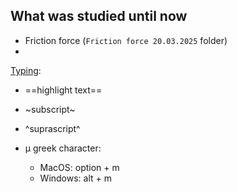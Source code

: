 ## What was studied until now

- Friction force (`Friction force 20.03.2025` folder)
- 

[Typing](https://www.markdownguide.org/extended-syntax/):

- ==highlight text==

- ~subscript~

- ^suprascript^

- µ greek character: 
    - MacOS: option + m
    - Windows: alt + m